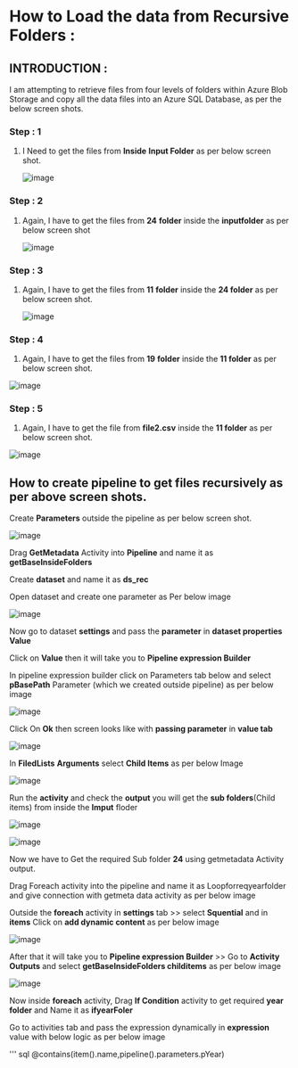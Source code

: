 # How to Load the data from Recursive Folders :

## INTRODUCTION :

I am attempting to retrieve files from four levels of folders within Azure Blob Storage and copy all the data files into an Azure SQL Database, as per the below screen shots.

### Step : 1

1. I Need to get the files from **Inside** **Input Folder** as per below screen shot.

    ![image](https://github.com/user-attachments/assets/9b2d70a3-e227-426f-9ab6-198ef9eb040a)

### Step : 2

1. Again, I have to get the files from **24** **folder** inside the **inputfolder** as per below screen shot
   
    ![image](https://github.com/user-attachments/assets/bfba57e5-8ea0-45c1-b53e-52c62d097944)

### Step : 3

1.  Again, I have to get the files from **11** **folder** inside the **24 folder** as per below screen shot.

    ![image](https://github.com/user-attachments/assets/034625ff-ee1e-474c-a47d-01f32c41ef70)
    
### Step : 4 

1.  Again, I have to get the files from **19** **folder** inside the **11 folder** as per below screen shot.

   ![image](https://github.com/user-attachments/assets/3c60382b-40ae-46be-a4ac-32ea6c519733)

### Step : 5 

1. Again, I have to get the file from **file2.csv** inside the **11 folder** as per below screen shot.

![image](https://github.com/user-attachments/assets/75f2ce6f-7bd3-4cd1-8245-82eb34f823fd)


## How to create pipeline to get files recursively as per above screen shots.



Create **Parameters** outside the pipeline as per below screen shot.

 ![image](https://github.com/user-attachments/assets/ecb251ec-bf82-4771-8d99-ebbb07cf8ccb)

Drag **GetMetadata** Activity into **Pipeline** and name it as **getBaseInsideFolders**

Create **dataset** and name it as **ds_rec**

Open dataset and create one parameter as Per below image

![image](https://github.com/user-attachments/assets/d5630731-e100-4bc3-a02a-d3b98d9ad7cd)

Now go to dataset **settings** and pass the **parameter** in **dataset properties** **Value**

Click on **Value** then it will take you to **Pipeline expression Builder**

In pipeline expression builder click on Parameters tab below and select **pBasePath** Parameter (which we created outside pipeline) as per below image

![image](https://github.com/user-attachments/assets/36dce897-50a3-430d-9fad-aa5de73b8e97)

Click On **Ok** then screen looks like with **passing parameter** in **value tab**

![image](https://github.com/user-attachments/assets/dcc889db-951f-444a-9508-8924a00a67ba)

In **FiledLists**  **Arguments** select **Child Items** as per below Image

![image](https://github.com/user-attachments/assets/a41e8358-c129-4a3f-8d40-55a05c85dd5f)

Run the **activity** and check the **output** you will get the **sub folders**(Child items) from inside the **Imput** floder

 ![image](https://github.com/user-attachments/assets/e7a482f2-c21a-4711-8ad3-89b72ae29f57)

![image](https://github.com/user-attachments/assets/520e7ad8-62a2-4cbc-81cc-041ff861504a)    

Now we have to Get the required Sub folder **24** using getmetadata Activity output.
 
Drag Foreach activity into the pipeline and name it as Loopforreqyearfolder and give connection with getmeta data activity as per below image

Outside the **foreach** activity in **settings** tab >> select **Squential** and in **items** Click on **add dynamic content** as per below image

![image](https://github.com/user-attachments/assets/b407cf8c-1d45-41b8-89cd-b083b09dd9a2)

After that it will take you to **Pipeline expression Builder** >> Go to **Activity Outputs** and select **getBaseInsideFolders childitems** as per below image

![image](https://github.com/user-attachments/assets/9067848c-99bd-4626-b5f1-8501b7b1827b)

Now inside **foreach** activity, Drag **If Condition** activity to get required **year folder** and Name it as **ifyearFoler**

Go to activities tab and pass the expression dynamically in **expression** value with below logic as per below image

''' sql
@contains(item().name,pipeline().parameters.pYear)




    



















   

    

   

   



   





   

   








